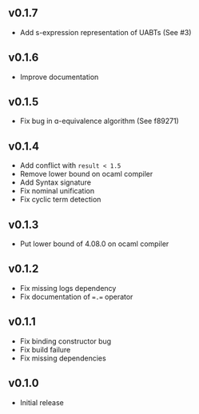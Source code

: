 ## v0.1.7

- Add s-expression representation of UABTs (See #3)

## v0.1.6

- Improve documentation

## v0.1.5

- Fix bug in ɑ-equivalence algorithm (See f89271)

## v0.1.4

- Add conflict with `result < 1.5`
- Remove lower bound on ocaml compiler
- Add Syntax signature
- Fix nominal unification
- Fix cyclic term detection

## v0.1.3

- Put lower bound of 4.08.0 on ocaml compiler

## v0.1.2

- Fix missing logs dependency
- Fix documentation of `=.=` operator

## v0.1.1

- Fix binding constructor bug
- Fix build failure
- Fix missing dependencies

## v0.1.0

- Initial release

